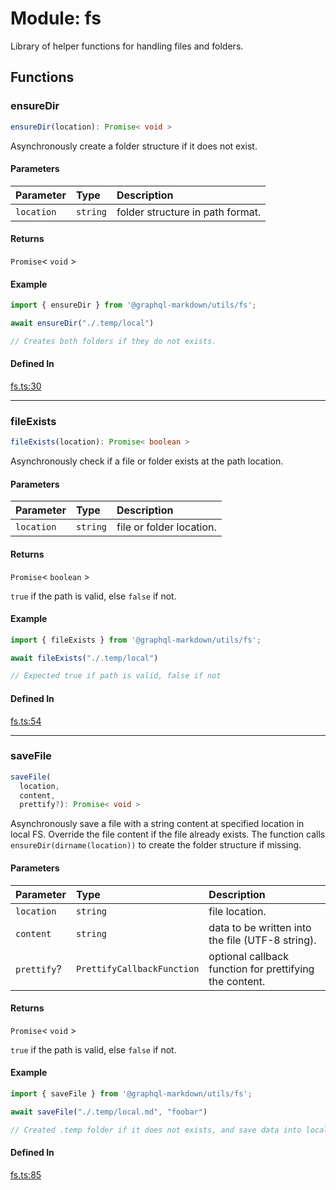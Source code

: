 # Module: fs

Library of helper functions for handling files and folders.

## Functions

### ensureDir

```ts
ensureDir(location): Promise< void >
```

Asynchronously create a folder structure if it does not exist.

#### Parameters

| Parameter | Type | Description |
| :------ | :------ | :------ |
| `location` | `string` | folder structure in path format. |

#### Returns

`Promise`\< `void` \>

#### Example

```js
import { ensureDir } from '@graphql-markdown/utils/fs';

await ensureDir("./.temp/local")

// Creates both folders if they do not exists.
```

#### Defined In

[fs.ts:30](https://github.com/graphql-markdown/graphql-markdown/blob/main/packages/utils/src/fs.ts#L30)

***

### fileExists

```ts
fileExists(location): Promise< boolean >
```

Asynchronously check if a file or folder exists at the path location.

#### Parameters

| Parameter | Type | Description |
| :------ | :------ | :------ |
| `location` | `string` | file or folder location. |

#### Returns

`Promise`\< `boolean` \>

`true` if the path is valid, else `false` if not.

#### Example

```js
import { fileExists } from '@graphql-markdown/utils/fs';

await fileExists("./.temp/local")

// Expected true if path is valid, false if not
```

#### Defined In

[fs.ts:54](https://github.com/graphql-markdown/graphql-markdown/blob/main/packages/utils/src/fs.ts#L54)

***

### saveFile

```ts
saveFile(
  location,
  content,
  prettify?): Promise< void >
```

Asynchronously save a file with a string content at specified location in local FS.
Override the file content if the file already exists.
The function calls `ensureDir(dirname(location))` to create the folder structure if missing.

#### Parameters

| Parameter | Type | Description |
| :------ | :------ | :------ |
| `location` | `string` | file location. |
| `content` | `string` | data to be written into the file (UTF-8 string). |
| `prettify`? | `PrettifyCallbackFunction` | optional callback function for prettifying the content. |

#### Returns

`Promise`\< `void` \>

`true` if the path is valid, else `false` if not.

#### Example

```js
import { saveFile } from '@graphql-markdown/utils/fs';

await saveFile("./.temp/local.md", "foobar")

// Created .temp folder if it does not exists, and save data into local.md
```

#### Defined In

[fs.ts:85](https://github.com/graphql-markdown/graphql-markdown/blob/main/packages/utils/src/fs.ts#L85)
